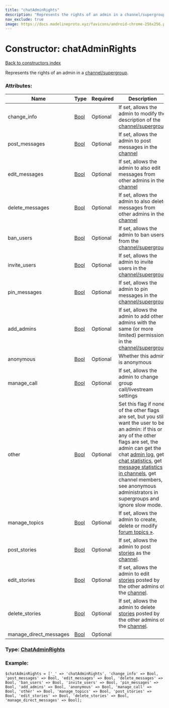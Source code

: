 ```yaml
---
title: "chatAdminRights"
description: "Represents the rights of an admin in a channel/supergroup."
nav_exclude: true
image: https://docs.madelineproto.xyz/favicons/android-chrome-256x256.png
---
```

# Constructor: chatAdminRights  
[Back to constructors index](/API_docs/constructors/index.html)



Represents the rights of an admin in a [channel/supergroup](https://core.telegram.org/api/channel).

### Attributes:

| Name     |    Type       | Required | Description |
|----------|---------------|----------|-------------|
|change\_info|[Bool](/API_docs/types/Bool.html) | Optional|If set, allows the admin to modify the description of the [channel/supergroup](https://core.telegram.org/api/channel)|
|post\_messages|[Bool](/API_docs/types/Bool.html) | Optional|If set, allows the admin to post messages in the [channel](https://core.telegram.org/api/channel)|
|edit\_messages|[Bool](/API_docs/types/Bool.html) | Optional|If set, allows the admin to also edit messages from other admins in the [channel](https://core.telegram.org/api/channel)|
|delete\_messages|[Bool](/API_docs/types/Bool.html) | Optional|If set, allows the admin to also delete messages from other admins in the [channel](https://core.telegram.org/api/channel)|
|ban\_users|[Bool](/API_docs/types/Bool.html) | Optional|If set, allows the admin to ban users from the [channel/supergroup](https://core.telegram.org/api/channel)|
|invite\_users|[Bool](/API_docs/types/Bool.html) | Optional|If set, allows the admin to invite users in the [channel/supergroup](https://core.telegram.org/api/channel)|
|pin\_messages|[Bool](/API_docs/types/Bool.html) | Optional|If set, allows the admin to pin messages in the [channel/supergroup](https://core.telegram.org/api/channel)|
|add\_admins|[Bool](/API_docs/types/Bool.html) | Optional|If set, allows the admin to add other admins with the same (or more limited) permissions in the [channel/supergroup](https://core.telegram.org/api/channel)|
|anonymous|[Bool](/API_docs/types/Bool.html) | Optional|Whether this admin is anonymous|
|manage\_call|[Bool](/API_docs/types/Bool.html) | Optional|If set, allows the admin to change group call/livestream settings|
|other|[Bool](/API_docs/types/Bool.html) | Optional|Set this flag if none of the other flags are set, but you still want the user to be an admin: if this or any of the other flags are set, the admin can get the chat [admin log](https://core.telegram.org/api/recent-actions), get [chat statistics](https://core.telegram.org/api/stats), get [message statistics in channels](https://core.telegram.org/api/stats), get channel members, see anonymous administrators in supergroups and ignore slow mode.|
|manage\_topics|[Bool](/API_docs/types/Bool.html) | Optional|If set, allows the admin to create, delete or modify [forum topics »](https://core.telegram.org/api/forum#forum-topics).|
|post\_stories|[Bool](/API_docs/types/Bool.html) | Optional|If set, allows the admin to post [stories](https://core.telegram.org/api/stories) as the [channel](https://core.telegram.org/api/channel).|
|edit\_stories|[Bool](/API_docs/types/Bool.html) | Optional|If set, allows the admin to edit [stories](https://core.telegram.org/api/stories) posted by the other admins of the [channel](https://core.telegram.org/api/channel).|
|delete\_stories|[Bool](/API_docs/types/Bool.html) | Optional|If set, allows the admin to delete [stories](https://core.telegram.org/api/stories) posted by the other admins of the [channel](https://core.telegram.org/api/channel).|
|manage\_direct\_messages|[Bool](/API_docs/types/Bool.html) | Optional|



### Type: [ChatAdminRights](/API_docs/types/ChatAdminRights.html)


### Example:

```
$chatAdminRights = ['_' => 'chatAdminRights', 'change_info' => Bool, 'post_messages' => Bool, 'edit_messages' => Bool, 'delete_messages' => Bool, 'ban_users' => Bool, 'invite_users' => Bool, 'pin_messages' => Bool, 'add_admins' => Bool, 'anonymous' => Bool, 'manage_call' => Bool, 'other' => Bool, 'manage_topics' => Bool, 'post_stories' => Bool, 'edit_stories' => Bool, 'delete_stories' => Bool, 'manage_direct_messages' => Bool];
```  
